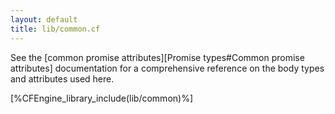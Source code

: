 ```yaml
---
layout: default
title: lib/common.cf
---
```


See
the [common promise attributes][Promise types#Common promise attributes]
documentation for a comprehensive reference on the body types and attributes
used here.

[%CFEngine_library_include(lib/common)%]
